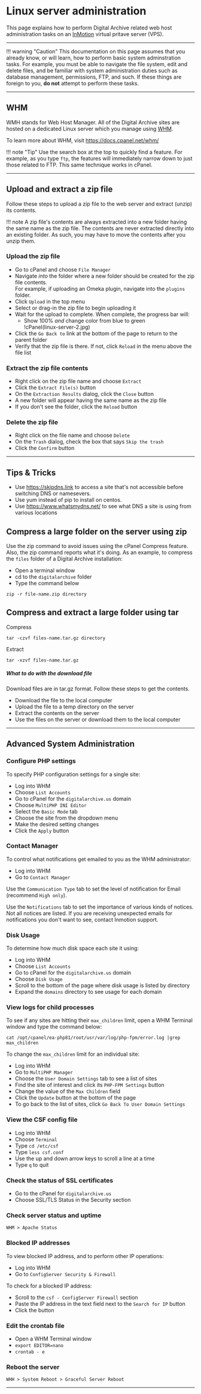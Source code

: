 # Linux server administration


This page explains how to perform Digital Archive related web host administration tasks
on an [InMotion](https://inmotionhosting.com/) virtual pritave server (VPS).

---

!!! warning "Caution"
    This documentation on this page assumes that you already know, or will learn, how to perform basic
    system adminstration tasks. For example, you must be able to navigate the file system, edit and delete
    files, and be familiar with system administration duties such as database management, permissions,
    FTP, and such. If these things are foreign to you, **do not** attempt to perform these tasks.

---

## WHM

WMH stands for Web Host Manager. All of the Digital Archive sites are hosted on a dedicated Linux server which you manage using [WHM](https://cpanel.net/products/).

To learn more about WHM, visit <https://docs.cpanel.net/whm/>

!!! note "Tip"
    Use the search box at the top to quickly find a feature. For example, as you type `ftp`,
    the features will immediately narrow down to just those related to FTP. This same technique
    works in cPanel.

---

## Upload and extract a zip file

Follow these steps to upload a zip file to the web server and extract (unzip) its contents.

!!! note
    A zip file's contents are always extracted into a new folder having the same name
    as the zip file. The contents are never extracted directly into an existing folder.
    As such, you may have to move the contents after you unzip them.

### Upload the zip file

-   Go to cPanel and choose `File Manager`
-   Navigate *into* the folder where a new folder should be created for the zip file contents.  
    For example, if uploading an Omeka plugin, navigate into the `plugins` folder.
-   Click `Upload` in the top menu        
-	Select or drag-in the zip file to begin uploading it
-   Wait for the upload to complete. When complete, the progress bar will:
    -   Show 100% *and* change color from blue to green  
        !cPanel(linux-server-2.jpg)
-   Click the `Go Back to` link at the bottom of the page to return to the parent folder
-   Verify that the zip file is there. If not, click `Reload` in the menu above the file list


### Extract the zip file contents

-	Right click on the zip file name and choose `Extract`
-   Click the `Extract File(s)` button
-   On the `Extraction Results` dialog, click the `Close` button
-   A new folder will appear having the same name as the zip file
-   If you don't see the folder, click the `Reload` button

### Delete the zip file
-   Right click on the file name and choose `Delete`
-   On the `Trash` dialog, check the box that says `Skip the trash`
-   Click the `Confirm` button

---

## Tips & Tricks
-   Use <https://skipdns.link> to access a site that's not accessible before switching DNS or namesevers.
-   Use yum instead of pip to install on centos.
-   Use <https://www.whatsmydns.net/> to see what DNS a site is using from various locations

## Compress a large folder on the server using zip

Use the zip command to avoid issues using the cPanel Compress feature. Also, the zip
command reports what it's doing. As an example, to compress the `files` folder of a Digital Archive
installation:

-   Open a terminal window
-   cd to the `digitalarchive` folder
-   Type the command below

```
zip -r file-name.zip directory
```

## Compress and extract a large folder using tar

Compress
```
tar -czvf files-name.tar.gz directory
```
Extract
```
tar -xzvf files-name.tar.gz
```

##### What to do with the download file

Download files are in tar.gz format. Follow these steps to get the contents.

-   Download the file to the local computer
-   Upload the file to a temp directory on the server
-   Extract the contents on the server
-   Use the files on the server or download them to the local computer

---

## Advanced System Administration

### Configure PHP settings

To specify PHP configuration settings for a single site:

-   Log into WHM
-   Choose `List Accounts`
-	Go to cPanel for the `digitalarchive.us` domain
-   Choose `MultiPHP INI Editor`
-   Select the `Basic Mode` tab
-   Choose the site from the dropdown menu
-   Make the desired setting changes
-   Click the `Apply` button

### Contact Manager

To control what notifications get emailed to you as the WHM administrator:

-   Log into WHM
-   Go to `Contact Manager`

Use the `Communication Type` tab to set the level of notification for Email (recommend `High only`).

Use the `Notifications` tab to set the importance of various kinds of notices. Not all notices
are listed. If you are receiving unexpected emails for notifications you don't want to see, contact Inmotion support.


### Disk Usage

To determine how much disk space each site it using:

-   Log into WHM
-   Choose `List Accounts`
-	Go to cPanel for the `digitalarchive.us` domain
-   Choose `Disk Usage`
-   Scroll to the bottom of the page where disk usage is listed by directory
-   Expand the `domains` directory to see usage for each domain 


### View logs for child processes
To see if any sites are hitting their `max_children` limit, open a WHM Terminal window and type the command below:
```
cat /opt/cpanel/ea-php81/root/usr/var/log/php-fpm/error.log |grep max_children
```

To change the `max_children` limit for an individual site:

-   Log into WHM
-   Go to `MultiPHP Manager`
-   Choose the `User Domain Settings` tab to see a list of sites
-   Find the site of interest and click its `PHP-FPM Settings` button
-   Change the value of the `Max Children` field
-   Click the `Update` button at the bottom of the page
-   To go back to the list of sites, click `Go Back To User Domain Settings`


### View the CSF config file

-   Log into WHM
-   Choose `Terminal`
-   Type `cd /etc/csf`
-   Type `less csf.conf`
-   Use the up and down arrow keys to scroll a line at a time
-   Type `q` to quit


### Check the status of SSL certificates

-   Go to the cPanel for `digitalarchive.us`
-   Choose SSL/TLS Status in the Security section


### Check server status and uptime

`WHM > Apache Status`

### Blocked IP addresses
To view blocked IP address, and to perform other IP operations:

-   Log into WHM
-   Go to `ConfigServer Security & Firewall`

To check for a blocked IP address:

-   Scroll to the `csf - ConfigServer Firewall` section
-   Paste the IP address in the text field next to the `Search for IP` button
-   Click the button


### Edit the crontab file

-   Open a WHM Terminal window
-   `export EDITOR=nano`
-   `crontab - e`

### Reboot the server

`WHH > System Reboot > Graceful Server Reboot`

---

